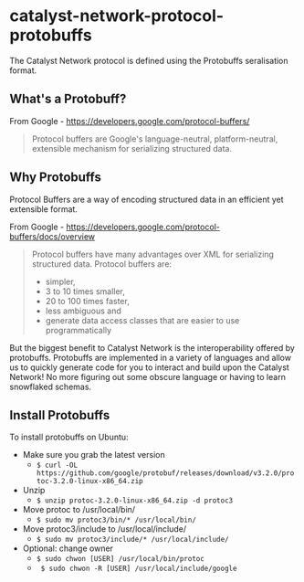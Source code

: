 # catalyst-network-protocol-protobuffs

The Catalyst Network protocol is defined using the Protobuffs seralisation format.

## What's a Protobuff?

From Google - https://developers.google.com/protocol-buffers/

> Protocol buffers are Google's language-neutral, platform-neutral,
> extensible mechanism for serializing structured data.


## Why Protobuffs

Protocol Buffers are a way of encoding structured data in an efficient yet extensible format.

From Google - https://developers.google.com/protocol-buffers/docs/overview

> Protocol buffers have many advantages over XML for serializing
> structured data. Protocol buffers are:
> 
> -   simpler,
> -   3 to 10 times smaller,
> -   20 to 100 times faster,
> -   less ambiguous and
> -   generate data access classes that are easier to use programmatically

But the biggest benefit to Catalyst Network is the interoperability offered by protobuffs. Protobuffs are implemented in a variety of languages and allow us to quickly generate code for you to interact and build upon the Catalyst Network! No more figuring out some obscure language or having to learn snowflaked schemas.

## Install Protobuffs

To install protobuffs on Ubuntu:

 - Make sure you grab the latest version
	 - `$ curl -OL https://github.com/google/protobuf/releases/download/v3.2.0/protoc-3.2.0-linux-x86_64.zip`
- Unzip
	- `$ unzip protoc-3.2.0-linux-x86_64.zip -d protoc3`
- Move protoc to /usr/local/bin/
	- `$ sudo mv protoc3/bin/* /usr/local/bin/`
- Move protoc3/include to /usr/local/include/
	- `$ sudo mv protoc3/include/* /usr/local/include/`
- Optional: change owner
	- `$ sudo chwon [USER] /usr/local/bin/protoc`
	- ` $ sudo chwon -R [USER] /usr/local/include/google`
